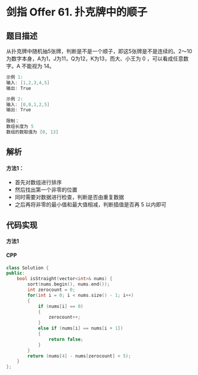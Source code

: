 # 剑指 Offer 61. 扑克牌中的顺子


## 题目描述
从扑克牌中随机抽5张牌，判断是不是一个顺子，即这5张牌是不是连续的。2～10为数字本身，A为1，J为11，Q为12，K为13，而大、小王为 0 ，可以看成任意数字。A 不能视为 14。

```c
示例 1:
输入: [1,2,3,4,5]
输出: True

示例 2:
输入: [0,0,1,2,5]
输出: True
 
限制：
数组长度为 5 
数组的数取值为 [0, 13]
```


## 解析
#### 方法1：
- 首先对数组进行排序
- 然后找出第一个非零的位置
- 同时需要对数据进行检查，判断是否由重复数据
- 之后再将非零的最小值和最大值相减，判断插值是否再 5 以内即可



## 代码实现
#### 方法1
#### CPP
```C++
class Solution {
public:
    bool isStraight(vector<int>& nums) {
        sort(nums.begin(), nums.end());
        int zerocount = 0;
        for(int i = 0; i < nums.size() - 1; i++)
        {
            if (nums[i] == 0)
            {
                zerocount++;
            }
            else if (nums[i] == nums[i + 1])
            {
                return false;
            }
        }
        return (nums[4] - nums[zerocount] < 5);
    }
};
```